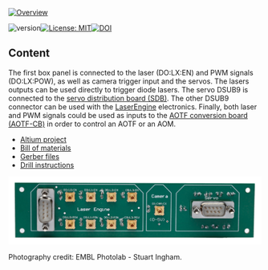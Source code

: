 <a href="https://mufpga.github.io/"><img src="https://raw.githubusercontent.com/mufpga/mufpga.github.io/main/img/logo_title.png" alt="Overview"/>

</a>

![version](https://img.shields.io/badge/version-3.1.1-blue)[![License: MIT](https://img.shields.io/badge/License-MIT-blue.svg)](https://opensource.org/licenses/MIT)[![DOI](https://zenodo.org/badge/410023495.svg)](https://zenodo.org/badge/latestdoi/410023495)


## Content

The first box panel is connected to the laser (DO:LX:EN) and PWM signals (DO:LX:POW), as well as camera trigger input and the servos. The lasers outputs can be used directly to trigger diode lasers. The servo DSUB9 is connected to the [servo distribution board (SDB)](https://github.com/mufpga/MicroFPGA-electronics/tree/main/Servo_distribution_board). The other DSUB9 connector can be used with the [LaserEngine](https://github.com/ries-lab/LaserEngine) electronics. Finally, both laser and PWM signals could be used as inputs to the [AOTF conversion board (AOTF-CB)](https://github.com/mufpga/MicroFPGA-electronics/tree/main/AOTF_conversion_board) in order to control an AOTF or an AOM.

- [Altium project](Altium_project)
- [Bill of materials](BOM)
- [Gerber files](Gerber)
- [Drill instructions](NC_Drill)

![Box panel 1](Box_panel_1_soldered.jpg)

Photography credit: EMBL Photolab - Stuart Ingham.
